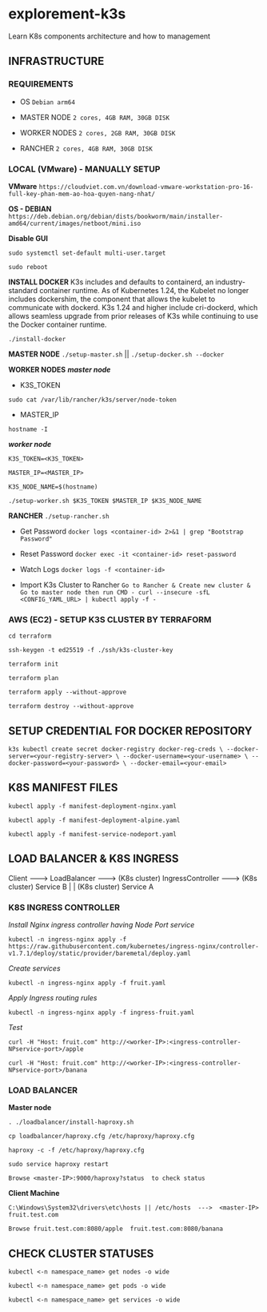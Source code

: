 # explorement-k3s
Learn K8s components architecture and how to management

## INFRASTRUCTURE
### REQUIREMENTS
- OS `Debian arm64`

- MASTER NODE `2 cores, 4GB RAM, 30GB DISK `

- WORKER NODES `2 cores, 2GB RAM, 30GB DISK `

- RANCHER `2 cores, 4GB RAM, 30GB DISK `

### LOCAL (VMware) - MANUALLY SETUP
**VMware** `https://cloudviet.com.vn/download-vmware-workstation-pro-16-full-key-phan-mem-ao-hoa-quyen-nang-nhat/`

**OS - DEBIAN** `https://deb.debian.org/debian/dists/bookworm/main/installer-amd64/current/images/netboot/mini.iso`

**Disable GUI**

`sudo systemctl set-default multi-user.target`

`sudo reboot`

**INSTALL DOCKER**
K3s includes and defaults to containerd, an industry-standard container runtime. As of Kubernetes 1.24, the Kubelet no longer includes dockershim, the component that allows the kubelet to communicate with dockerd. K3s 1.24 and higher include cri-dockerd, which allows seamless upgrade from prior releases of K3s while continuing to use the Docker container runtime.

`./install-docker`

**MASTER NODE**
`./setup-master.sh` || `./setup-docker.sh --docker`

**WORKER NODES**
***master node***
- K3S_TOKEN

`sudo cat /var/lib/rancher/k3s/server/node-token`

- MASTER_IP

`hostname -I`

***worker node***

`K3S_TOKEN=<K3S_TOKEN>`

`MASTER_IP=<MASTER_IP>`

`K3S_NODE_NAME=$(hostname)`

`./setup-worker.sh $K3S_TOKEN $MASTER_IP $K3S_NODE_NAME`

**RANCHER**
`./setup-rancher.sh`

- Get Password
`docker logs <container-id> 2>&1 | grep "Bootstrap Password"`

- Reset Password
`docker exec -it <container-id> reset-password`

- Watch Logs
`docker logs -f <container-id>`

- Import K3s Cluster to Rancher
`Go to Rancher & Create new cluster & Go to master node then run CMD - curl --insecure -sfL <CONFIG_YAML_URL> | kubectl apply -f -`

### AWS (EC2) - SETUP K3S CLUSTER BY TERRAFORM
`cd terraform`

`ssh-keygen -t ed25519 -f ./ssh/k3s-cluster-key`

`terraform init`

`terraform plan`

`terraform apply --without-approve`

`terraform destroy --without-approve`

## SETUP CREDENTIAL FOR DOCKER REPOSITORY
`
k3s kubectl create secret docker-registry docker-reg-creds \
      --docker-server=<your-registry-server> \
      --docker-username=<your-username> \
      --docker-password=<your-password> \
      --docker-email=<your-email>
`

## K8S MANIFEST FILES
`kubectl apply -f manifest-deployment-nginx.yaml`

`kubectl apply -f manifest-deployment-alpine.yaml`

`kubectl apply -f manifest-service-nodeport.yaml`

## LOAD BALANCER & K8S INGRESS

Client ---> LoadBalancer ---> (K8s cluster) IngressController ---> (K8s cluster) Service B
                                    |
                                    |
                         (K8s cluster) Service A

### K8S INGRESS CONTROLLER
*Install Nginx ingress controller having Node Port service*

`kubectl -n ingress-nginx apply -f https://raw.githubusercontent.com/kubernetes/ingress-nginx/controller-v1.7.1/deploy/static/provider/baremetal/deploy.yaml`

*Create services*

`kubectl -n ingress-nginx apply -f fruit.yaml`

*Apply Ingress routing rules*

`kubectl -n ingress-nginx apply -f ingress-fruit.yaml`

*Test*

`curl -H "Host: fruit.com" http://<worker-IP>:<ingress-controller-NPservice-port>/apple`

`curl -H "Host: fruit.com" http://<worker-IP>:<ingress-controller-NPservice-port>/banana`

### LOAD BALANCER
**Master node**

`. ./loadbalancer/install-haproxy.sh`

`cp loadbalancer/haproxy.cfg /etc/haproxy/haproxy.cfg` 

`haproxy -c -f /etc/haproxy/haproxy.cfg`

`sudo service haproxy restart`

`Browse <master-IP>:9000/haproxy?status  to check status`

**Client Machine**

`C:\Windows\System32\drivers\etc\hosts || /etc/hosts  --->  <master-IP> fruit.test.com`

`Browse fruit.test.com:8080/apple  fruit.test.com:8080/banana`

## CHECK CLUSTER STATUSES
`kubectl <-n namespace_name> get nodes -o wide`

`kubectl <-n namespace_name> get pods -o wide`

`kubectl <-n namespace_name> get services -o wide`